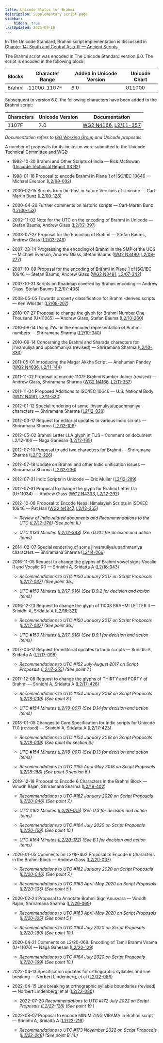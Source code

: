 ```yaml
---
title: Unicode Status for Brahmi
description: Supplementary script page
sidebar:
    hidden: true
lastUpdated: 2025-09-10
---
```


In The Unicode Standard, Brahmi script implementation is discussed in [Chapter 14: South and Central Asia-III — Ancient Scripts](https://www.unicode.org/versions/latest/core-spec/chapter-14/#G39063).

[comment]: # (end of intro)

[comment]: # (start of blocks)

The Brahmi script was encoded in The Unicode Standard version 6.0. The script is encoded in the following block:

| Blocks | Character Range | Added in Unicode Version | Unicode Chart |
| ------ | --------------- | ------------------------ | ------------- |
| Brahmi | 11000..1107F | 6.0 | [U11000](http://www.unicode.org/charts/PDF/U11000.pdf) |

[comment]: # (end of blocks)

[comment]: # (start of chars)

Subsequent to version 6.0, the following characters have been added to the Brahmi script:

| Characters | Unicode Version | Documentation |
| ---------- | --------------- | ------------- |
| 1107F | 7.0 | [WG2 N4166](https://www.unicode.org/wg2/docs/n4166.pdf), [L2/11-357](http://www.unicode.org/cgi-bin/GetMatchingDocs.pl?L2/11-357) |

_Documentation refers to [ISO Working Group](https://www.unicode.org/wg2/) and Unicode proposals_

[comment]: # (end of chars)

[comment]: # (start of rest)

A number of proposals for its inclusion were submitted to the Unicode Technical Committee and WG2:

- 1992-10-30 Brahmi and Other Scripts of India — Rick McGowan ([Unicode Technical Report #3 R2](http://www.unicode.org/reports/tr3-2/))

- 1998-01-18 Proposal to encode Brahmi in Plane 1 of ISO/IEC 10646 — Michael Everson ([L2/98-032](http://www.unicode.org/cgi-bin/GetMatchingDocs.pl?L2/98-032))

- 2000-02-15 Scripts from the Past in Future Versions of Unicode — Carl-Martin Bunz                 ([L2/00-128](http://www.unicode.org/cgi-bin/GetMatchingDocs.pl?L2/00-128))

- 2000-04-26 Further comments on historic scripts — Carl-Martin Bunz ([L2/00-153](http://www.unicode.org/cgi-bin/GetMatchingDocs.pl?L2/00-153))

- 2002-11-02 Note for the UTC on the encoding of Brahmi in Unicode — Stefan Baums, Andrew Glass ([L2/02-397](http://www.unicode.org/cgi-bin/GetMatchingDocs.pl?L2/02-397))

- 2003-07-27  Proposal for the Encoding of Brahmi — Stefan Baums, Andrew Glass ([L2/03-249](http://www.unicode.org/cgi-bin/GetMatchingDocs.pl?L2/03-249))

- 2007-08-14 Progressing the encoding of Brahmi in the SMP of the UCS — Michael Everson, Andrew Glass, Stefan Baums ([WG2 N3490](https://www.unicode.org/wg2/docs/n3490.pdf), [L2/08-277](http://www.unicode.org/cgi-bin/GetMatchingDocs.pl?L2/08-277))

- 2007-10-09 Proposal for the encoding of Brāhmī in Plane 1 of ISO/IEC 10646 — Stefan Baums, Andrew  Glass ([WG2 N3491](https://www.unicode.org/wg2/docs/n3491.pdf), [L2/07-342](http://www.unicode.org/cgi-bin/GetMatchingDocs.pl?L2/07-342))

- 2007-10-31 Scripts on Roadmap covered by Brahmi encoding — Andrew Glass, Stefan Baums ([L2/07-406](http://www.unicode.org/cgi-bin/GetMatchingDocs.pl?L2/07-406))

- 2008-05-05 Towards property classification for Brahmi-derived scripts — Ken Whistler ([L2/08-207](http://www.unicode.org/cgi-bin/GetMatchingDocs.pl?L2/08-207))

- 2010-07-27 Proposal to change the glyph for Brahmi Number One Thousand (U+11065) — Andrew Glass, Stefan Baums ([L2/10-260](http://www.unicode.org/cgi-bin/GetMatchingDocs.pl?L2/10-260))

- 2010-09-14 Using ZWJ in the encoded representation of Brahmi numbers — Shriramana Sharma ([L2/10-340](http://www.unicode.org/cgi-bin/GetMatchingDocs.pl?L2/10-340))

- 2010-09-14 Concerning the Brahmi and Sharada characters for jihvamuliya and upadhmaniya (revised) — Shriramana Sharma ([L2/10-330](http://www.unicode.org/cgi-bin/GetMatchingDocs.pl?L2/10-330))

- 2011-05-01 Introducing the Magar Akkha Script — Anshuman Pandey ([WG2 N4036](https://www.unicode.org/wg2/docs/n4036.pdf), [L2/11-144](http://www.unicode.org/cgi-bin/GetMatchingDocs.pl?L2/11-144))

- 2011-11-02 Proposal to encode 1107F Brahmi Number Joiner (revised) — Andrew Glass, Shriramana Sharma ([WG2 N4166](https://www.unicode.org/wg2/docs/n4166.pdf), [L2/11-357](http://www.unicode.org/cgi-bin/GetMatchingDocs.pl?L2/11-357))

- 2011-11-04 Proposed Additions to ISO/IEC 10646 — U.S. National Body ([WG2 N4181](https://www.unicode.org/wg2/docs/n4181.pdf), [L2/11-330](http://www.unicode.org/cgi-bin/GetMatchingDocs.pl?L2/11-330))

- 2012-01-12 Special rendering of some jihvamuliya/upadhmaniya characters — Shriramana Sharma ([L2/12-020](http://www.unicode.org/cgi-bin/GetMatchingDocs.pl?L2/12-020))

- 2012-03-17 Request for editorial updates to various Indic scripts — Shriramana Sharma             ([L2/12-106](http://www.unicode.org/cgi-bin/GetMatchingDocs.pl?L2/12-106))

- 2012-05-02 Brahmi Letter LLA glyph in TUS – Comment on document L2/12-106 — Naga Ganesan ([L2/12-165](http://www.unicode.org/cgi-bin/GetMatchingDocs.pl?L2/12-165))

- 2012-07-10 Proposal to add two characters for Brahmi — Shriramana Sharma ([L2/12-226](http://www.unicode.org/cgi-bin/GetMatchingDocs.pl?L2/12-226))

- 2012-07-18 Update on Brahmi and other Indic unification issues — Shriramana Sharma ([L2/12-236](http://www.unicode.org/cgi-bin/GetMatchingDocs.pl?L2/12-236))

- 2012-07-31 Indic Scripts in Unicode — Eric Muller ([L2/12-289](http://www.unicode.org/cgi-bin/GetMatchingDocs.pl?L2/12-289))

- 2012-07-31 Proposal to change the glyph for Brahmi Letter Lla (U+11034) — Andrew Glass ([WG2 N4333](https://www.unicode.org/wg2/docs/n4333.pdf), [L2/12-292](http://www.unicode.org/cgi-bin/GetMatchingDocs.pl?L2/12-292))

- 2012-10-08 Proposal to Encode Nepal Himalayish Scripts in ISO/IEC 10646 — Pat Hall ([WG2 N4347](https://www.unicode.org/wg2/docs/n4347.pdf), [L2/12-365](http://www.unicode.org/cgi-bin/GetMatchingDocs.pl?L2/12-365))

  - _Review of Indic‐related documents and Recommendations to the UTC ([L2/12-378](http://www.unicode.org/cgi-bin/GetMatchingDocs.pl?L2/12-378)) (See point II.)_

  - _UTC #133 Minutes ([L2/12-343](http://www.unicode.org/L2/L2012/12343.htm)) (See D.10.1 for decision and action items)_

- 2014-02-07 Special rendering of some jihvamuliya/upadhmaniya characters — Shriramana Sharma ([L2/14-066](http://www.unicode.org/cgi-bin/GetMatchingDocs.pl?L2/14-066))

- 2016-11-05 Request to change the glyphs of Brahmi vowel signs Vocalic R and Vocalic RR — Srinidhi A, Sridatta A ([L2/16-343](http://www.unicode.org/cgi-bin/GetMatchingDocs.pl?L2/16-343))

  - _Recommendations to UTC #150 January 2017 on Script Proposals ([L2/17-037](http://www.unicode.org/L2/L2017/17037-script-ad-hoc.pdf)) (See point 3b.)_

  - _UTC #150 Minutes ([L2/17-016](http://www.unicode.org/L2/L2017/17016.htm)) (See D.9.2 for decision and action items)_

- 2016-12-23 Request to change the glyph of 11008 BRAHMI LETTER II — Srinidhi A, Sridatta A ([L2/16-321](http://www.unicode.org/cgi-bin/GetMatchingDocs.pl?L2/16-321))

  - _Recommendations to UTC #150 January 2017 on Script Proposals ([L2/17-037](http://www.unicode.org/L2/L2017/17037-script-ad-hoc.pdf)) (See point 3a.)_

  - _UTC #150 Minutes ([L2/17-016](http://www.unicode.org/L2/L2017/17016.htm)) (See D.9.1 for decision and action items)_

- 2017-04-17 Request for editorial updates to Indic scripts — Srinidhi A, Sridatta A ([L2/17-098](http://www.unicode.org/cgi-bin/GetMatchingDocs.pl?L2/17-098))

  - _Recommendations to UTC #152 July-August 2017 on Script Proposals ([L2/17-255](http://www.unicode.org/cgi-bin/GetMatchingDocs.pl?L2/17-255)) (See point 7.)_

- 2017-12-08 Request to change the glyphs of THIRTY and FORTY of Brahmi — Srinidhi A, Sridatta A ([L2/17-426](http://www.unicode.org/cgi-bin/GetMatchingDocs.pl?L2/17-426))

  - _Recommendations to UTC #154 January 2018 on Script Proposals ([L2/18-039](http://www.unicode.org/L2/L2018/18039-script-adhoc-rec.pdf)) (See point 8.)_

  - _UTC #154 Minutes ([L2/18-007](http://www.unicode.org/L2/L2018/18007.htm)) (See D.14 for decision and action items)_

- 2018-01-05 Changes to Core Specification for Indic scripts for Unicode 11.0 (revised) — Srinidhi A, Sridatta A ([L2/17-423](http://www.unicode.org/cgi-bin/GetMatchingDocs.pl?L2/17-423))

  - _Recommendations to UTC #154 January 2018 on Script Proposals ([L2/18-039](http://www.unicode.org/L2/L2018/18039-script-adhoc-rec.pdf)) (See point 6a section 6.)_

  - _UTC #154 Minutes ([L2/18-007](http://www.unicode.org/L2/L2018/18007.htm)) (See D.13 for decision and action items)_

  - _Recommendations to UTC #155 April-May 2018 on Script Proposals ([L2/18-168](http://www.unicode.org/L2/L2018/18168-script-rec.pdf)) (See point 3 section 6.)_

- 2019-12-18 Proposal to Encode 6 Characters in the Brahmi Block — Vinodh Rajan, Shriramana Sharma ([L2/19-402](http://www.unicode.org/cgi-bin/GetMatchingDocs.pl?L2/19-402))

  - _Recommendations to UTC #162 January 2020 on Script Proposals ([L2/20-046](http://www.unicode.org/L2/L2020/20046-script-adhoc-rept.pdf)) (See point 7.)_

  - _UTC #162 Minutes ([L2/20-015](http://www.unicode.org/L2/L2020/20015.htm)) (See D.3 for decision and action items)_

  - _Recommendations to UTC #164 July 2020 on Script Proposals ([L2/20-169](https://www.unicode.org/L2/L2020/20169-script-adhoc-rept.pdf)) (See point 10.)_

  - _UTC #164 Minutes ([L2/20-172](https://www.unicode.org/L2/L2020/20172.htm)) (See B.1 for decision and action items)_

- 2020-01-05 Comments on L2/19-402 Proposal to Encode 6 Characters in the Brahmi Block — Andrew Glass ([L2/20-037](http://www.unicode.org/cgi-bin/GetMatchingDocs.pl?L2/20-037))

  - _Recommendations to UTC #162 January 2020 on Script Proposals ([L2/20-046](http://www.unicode.org/L2/L2020/20046-script-adhoc-rept.pdf)) (See point 7.)_

  - _Recommendations to UTC #163 April-May 2020 on Script Proposals ([L2/20-105](https://www.unicode.org/L2/L2020/20105-script-adhoc-rept.pdf)) (See point 5.)_

- 2020-02-24 Proposal to Annotate Brahmi Sign Anusvara — Vinodh Rajan, Shriramana Sharma     ([L2/20-069](http://www.unicode.org/cgi-bin/GetMatchingDocs.pl?L2/20-069))

  - _Recommendations to UTC #163 April-May 2020 on Script Proposals ([L2/20-105](https://www.unicode.org/L2/L2020/20105-script-adhoc-rept.pdf)) (See point 5.)_

  - _Recommendations to UTC #164 July 2020 on Script Proposals ([L2/20-169](https://www.unicode.org/L2/L2020/20169-script-adhoc-rept.pdf)) (See point 10.)_

- 2020-04-21 Comments on L2/20-069: Encoding of Tamil Brahmi Virama (U+11070) — Naga Ganesan ([L2/20-129](http://www.unicode.org/cgi-bin/GetMatchingDocs.pl?L2/20-129))

  - _Recommendations to UTC #164 July 2020 on Script Proposals ([L2/20-169](https://www.unicode.org/L2/L2020/20169-script-adhoc-rept.pdf)) (See point 10.)_

- 2022-04-13 Specification updates for orthographic syllables and line breaking — Norbert Lindenberg, et al ([L2/22-086](http://www.unicode.org/cgi-bin/GetMatchingDocs.pl?L2/22-086))

- 2022-04-15 Line breaking at orthographic syllable boundaries (revised) — Norbert Lindenberg, et al ([L2/22-080](http://www.unicode.org/cgi-bin/GetMatchingDocs.pl?L2/22-080))

  - 2022-07-20 _Recommendations to UTC #172 July 2022 on Script Proposals ([L2/22-128](http://www.unicode.org/cgi-bin/GetMatchingDocs.pl?L2/22-128)) (See point 19.)_

- 2022-08-07 Proposal to encode MINIMIZING VIRAMA in Brahmi script — Srinidhi A, Sridatta A ([L2/22-219](http://www.unicode.org/cgi-bin/GetMatchingDocs.pl?L2/22-219))

  - _Recommendations to UTC #173 November 2022 on Script Proposals ([L2/22-248](https://www.unicode.org/cgi-bin/GetMatchingDocs.pl?L2/22-248)) (See point B 14.)_
